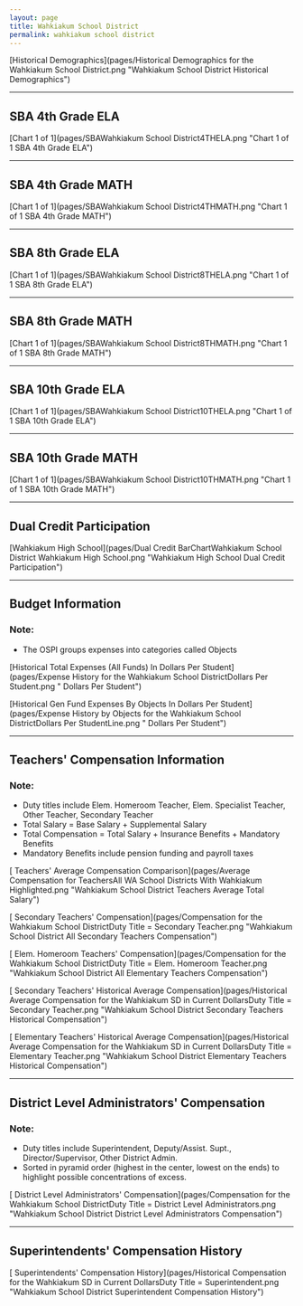 ```yaml
---
layout: page
title: Wahkiakum School District
permalink: wahkiakum school district
---
```



[Historical Demographics](pages/Historical Demographics for the Wahkiakum School District.png "Wahkiakum School District Historical Demographics")

___

## SBA 4th Grade ELA

[Chart 1 of 1](pages/SBAWahkiakum School District4THELA.png "Chart 1 of 1 SBA 4th Grade ELA")


___

## SBA 4th Grade MATH

[Chart 1 of 1](pages/SBAWahkiakum School District4THMATH.png "Chart 1 of 1 SBA 4th Grade MATH")


___

## SBA 8th Grade ELA

[Chart 1 of 1](pages/SBAWahkiakum School District8THELA.png "Chart 1 of 1 SBA 8th Grade ELA")


___

## SBA 8th Grade MATH

[Chart 1 of 1](pages/SBAWahkiakum School District8THMATH.png "Chart 1 of 1 SBA 8th Grade MATH")


___

## SBA 10th Grade ELA

[Chart 1 of 1](pages/SBAWahkiakum School District10THELA.png "Chart 1 of 1 SBA 10th Grade ELA")


___

## SBA 10th Grade MATH

[Chart 1 of 1](pages/SBAWahkiakum School District10THMATH.png "Chart 1 of 1 SBA 10th Grade MATH")


___

## Dual Credit Participation

[Wahkiakum High School](pages/Dual Credit BarChartWahkiakum School District Wahkiakum High School.png "Wahkiakum High School Dual Credit Participation")


___

## Budget Information
### Note:
- The OSPI groups expenses into categories called Objects

[Historical Total Expenses (All Funds) In Dollars Per Student](pages/Expense History for the Wahkiakum School DistrictDollars Per Student.png " Dollars Per Student")

[Historical Gen Fund Expenses By Objects In Dollars Per Student](pages/Expense History by Objects for the Wahkiakum School DistrictDollars Per StudentLine.png " Dollars Per Student")


___

## Teachers' Compensation Information
### Note:
- Duty titles include Elem. Homeroom Teacher, Elem. Specialist Teacher, Other Teacher, Secondary Teacher
- Total Salary = Base Salary + Supplemental Salary
- Total Compensation = Total Salary + Insurance Benefits + Mandatory Benefits
- Mandatory Benefits include pension funding and payroll taxes

[ Teachers' Average Compensation Comparison](pages/Average Compensation for TeachersAll WA School Districts With Wahkiakum Highlighted.png "Wahkiakum School District Teachers Average Total Salary")

[ Secondary Teachers' Compensation](pages/Compensation for the Wahkiakum School DistrictDuty Title = Secondary Teacher.png "Wahkiakum School District All Secondary Teachers Compensation")

[ Elem. Homeroom Teachers' Compensation](pages/Compensation for the Wahkiakum School DistrictDuty Title = Elem. Homeroom Teacher.png "Wahkiakum School District All Elementary Teachers Compensation")

[ Secondary Teachers' Historical Average Compensation](pages/Historical Average Compensation for the Wahkiakum SD in Current DollarsDuty Title = Secondary Teacher.png "Wahkiakum School District Secondary Teachers Historical Compensation")

[ Elementary Teachers' Historical Average Compensation](pages/Historical Average Compensation for the Wahkiakum SD in Current DollarsDuty Title = Elementary Teacher.png "Wahkiakum School District Elementary Teachers Historical Compensation")


___

## District Level Administrators' Compensation

### Note:
- Duty titles include Superintendent, Deputy/Assist. Supt., Director/Supervisor, Other District Admin.
- Sorted in pyramid order (highest in the center, lowest on the ends) to highlight possible concentrations of excess.

[ District Level Administrators' Compensation](pages/Compensation for the Wahkiakum School DistrictDuty Title = District Level Administrators.png "Wahkiakum School District District Level Administrators Compensation")


___

## Superintendents' Compensation History

[ Superintendents' Compensation History](pages/Historical Compensation for the Wahkiakum SD in Current DollarsDuty Title = Superintendent.png "Wahkiakum School District Superintendent Compensation History")

